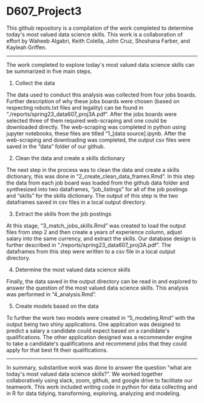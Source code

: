 # D607_Project3

This github repository is a compilation of the work completed to determine today's most valued data science skills. This work is a collaboration of effort by Waheeb Algabri, Keith Colella, John Cruz, Shoshana Farber, and Kayleah Griffen.

--------------------------------------------------------------------------------------------------------------------------

The work completed to explore today's most valued data science skills can be summarized in five main steps.

1) Collect the data

The data used to conduct this analysis was collected from four jobs boards. Further description of why these jobs boards were chosen (based on respecting robots.txt files and legality) can be found in “./reports/spring23_data607_proj3A.pdf”. After the jobs boards were selected three of them required web-scraping and one could be downloaded directly. The web-scraping was completed in python using jupyter notebooks, these files are titled “1_[data source].ipynb. After the web-scraping and downloading was completed, the output csv files were saved in the “data” folder of our github. 

2) Clean the data and create a skills dictionary

The next step in the process was to clean the data and create a skills dictionary, this was done in “2_create_clean_data_frames.Rmd”. In this step the data from each job board was loaded from the github data folder and synthesized into two dataframes, “job_listings” for all of the job postings and “skills” for the skills dictionary. The output of this step is the two dataframes saved in csv files in a local output directory.

3) Extract the skills from the job postings

At this stage, “3_match_jobs_skills.Rmd” was created to load the output files from step 2 and then create a years of experience column, adjust salary into the same currency, and extract the skills. Our database design is further described in “./reports/spring23_data607_proj3A.pdf”. The dataframes from this step were written to a csv file in a local output directory.

4) Determine the most valued data science skills

Finally, the data saved in the output directory can be read in and explored to answer the question of the most valued data science skills. This analysis was performed in “4_analysis.Rmd”.

5) Create models based on the data

To further the work two models were created in “5_modeling.Rmd” with the output being two shiny applications. One application was designed to predict a salary a candidate could expect based on a candidate's qualifications. The other application designed was a recommender engine to take a candidate's qualifications and recommend jobs that they could apply for that best fit their qualifications. 

--------------------------------------------------------------------------------------------------------------------------

In summary, substantive work was done to answer the question “what are today's most valued data science skills?”. We worked together collaboratively using slack, zoom, github, and google drive to facilitate our teamwork. This work included writing code in python for data collecting and in R for data tidying, transforming, exploring, analyzing and modeling. 
